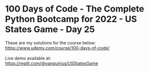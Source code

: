 # 100 Days of Code - The Complete Python Bootcamp for 2022 - US States Game - Day 25

These are my solutions for the course below:<br>
https://www.udemy.com/course/100-days-of-code/<br>
<br>
Live demo available at:<br>
https://replit.com/@vanquirius/USStatesGame<br>
